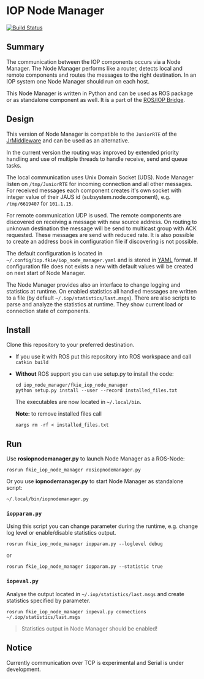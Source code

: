 # IOP Node Manager

[![Build Status](https://travis-ci.org/fkie/iop_node_manager.svg?branch=master)](https://travis-ci.org/fkie/iop_node_manager)

## Summary

The communication between the IOP components occurs via a Node Manager. The Node Manager performs like a router, detects local and remote components and routes the messages to the right destination. In an IOP system one Node Manager should run on each host.

This Node Manager is written in Python and can be used as ROS package or as standalone component as well. It is a part of the [ROS/IOP Bridge](ros_iop_bridge).

## Design

This version of Node Manager is compatible to the `JuniorRTE` of the [JrMiddleware](jrmiddleware) and can be used as an alternative.

In the current version the routing was improved by extended priority handling and use of multiple threads to handle receive, send and queue tasks.

The local communication uses Unix Domain Socket (UDS). Node Manager listen on `/tmp/JuniorRTE` for incoming connection and all other messages. For received messages each component creates it's own socket with integer value of their JAUS id (subsystem.node.component), e.g. `/tmp/6619407` for `101.1.15`.

For remote communication UDP is used. The remote components are discovered on receiving a message with new source address. On routing to unknown destination the message will be send to multicast group with ACK requested. These messages are send with reduced rate. It is also possible to create an address book in configuration file if discovering is not possible.

The default configuration is located in `~/.config/iop.fkie/iop_node_manager.yaml` and is stored in [YAML](yaml) format. If configuration file does not exists a new with default values will be created on next start of Node Manager.

The Node Manager provides also an interface to change logging and statistics at runtime. On enabled statistics all handled messages are written to a file (by default `~/.iop/statistics/last.msgs`). There are also scripts to parse and analyze the statistics at runtime. They show current load or connection state of components.

## Install

Clone this repository to your preferred destination.

- If you use it with ROS put this repository into ROS workspace and call  
`catkin build`

- **Without** ROS support you can use setup.py to install the code:

  ```console
  cd iop_node_manager/fkie_iop_node_manager
  python setup.py install --user --record installed_files.txt
  ```

  The executables are now located in `~/.local/bin`.

  **Note:** to remove installed files call

  ```console
  xargs rm -rf < installed_files.txt
  ```

## Run

Use **rosiopnodemanager.py** to launch Node Manager as a ROS-Node:

```console
rosrun fkie_iop_node_manager rosiopnodemanager.py
```

Or you use **iopnodemanager.py** to start Node Manager as standalone script:

```console
~/.local/bin/iopnodemanager.py
```

### `iopparam.py`

Using this script you can change parameter during the runtime, e.g. change log level or enable/disable statistics output.

```console
rosrun fkie_iop_node_manager iopparam.py --loglevel debug
```

or

```console
rosrun fkie_iop_node_manager iopparam.py --statistic true
```

### `iopeval.py`

Analyse the output located in `~/.iop/statistics/last.msgs` and create statistics specified by parameter.

```console
rosrun fkie_iop_node_manager iopeval.py connections ~/.iop/statistics/last.msgs
```

> Statistics output in Node Manager should be enabled!  

## Notice

Currently communication over TCP is experimental and Serial is under development.

[jrmiddleware]: https://github.com/jaustoolset/jrmiddleware
[yaml]: https://yaml.org
[ros_iop_bridge]: https://github.com/fkie/iop_core
